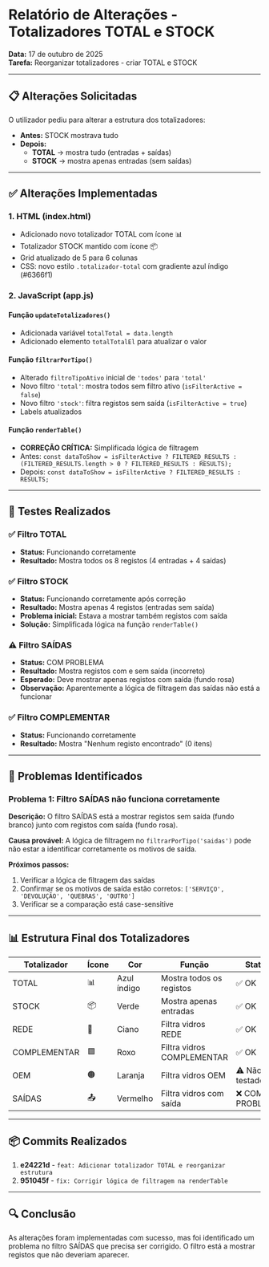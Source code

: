 # Relatório de Alterações - Totalizadores TOTAL e STOCK

**Data:** 17 de outubro de 2025  
**Tarefa:** Reorganizar totalizadores - criar TOTAL e STOCK

---

## 📋 Alterações Solicitadas

O utilizador pediu para alterar a estrutura dos totalizadores:

- **Antes:** STOCK mostrava tudo
- **Depois:**
  - **TOTAL** → mostra tudo (entradas + saídas)
  - **STOCK** → mostra apenas entradas (sem saídas)

---

## ✅ Alterações Implementadas

### 1. HTML (index.html)

- Adicionado novo totalizador TOTAL com ícone 📊
- Totalizador STOCK mantido com ícone 📦
- Grid atualizado de 5 para 6 colunas
- CSS: novo estilo `.totalizador-total` com gradiente azul índigo (#6366f1)

### 2. JavaScript (app.js)

#### Função `updateTotalizadores()`
- Adicionada variável `totalTotal = data.length`
- Adicionado elemento `totalTotalEl` para atualizar o valor

#### Função `filtrarPorTipo()`
- Alterado `filtroTipoAtivo` inicial de `'todos'` para `'total'`
- Novo filtro `'total'`: mostra todos sem filtro ativo (`isFilterActive = false`)
- Novo filtro `'stock'`: filtra registos sem saída (`isFilterActive = true`)
- Labels atualizados

#### Função `renderTable()`
- **CORREÇÃO CRÍTICA:** Simplificada lógica de filtragem
- Antes: `const dataToShow = isFilterActive ? FILTERED_RESULTS : (FILTERED_RESULTS.length > 0 ? FILTERED_RESULTS : RESULTS);`
- Depois: `const dataToShow = isFilterActive ? FILTERED_RESULTS : RESULTS;`

---

## 🎯 Testes Realizados

### ✅ Filtro TOTAL
- **Status:** Funcionando corretamente
- **Resultado:** Mostra todos os 8 registos (4 entradas + 4 saídas)

### ✅ Filtro STOCK
- **Status:** Funcionando corretamente após correção
- **Resultado:** Mostra apenas 4 registos (entradas sem saída)
- **Problema inicial:** Estava a mostrar também registos com saída
- **Solução:** Simplificada lógica na função `renderTable()`

### ⚠️ Filtro SAÍDAS
- **Status:** COM PROBLEMA
- **Resultado:** Mostra registos com e sem saída (incorreto)
- **Esperado:** Deve mostrar apenas registos com saída (fundo rosa)
- **Observação:** Aparentemente a lógica de filtragem das saídas não está a funcionar

### ✅ Filtro COMPLEMENTAR
- **Status:** Funcionando corretamente
- **Resultado:** Mostra "Nenhum registo encontrado" (0 itens)

---

## 🐛 Problemas Identificados

### Problema 1: Filtro SAÍDAS não funciona corretamente
**Descrição:** O filtro SAÍDAS está a mostrar registos sem saída (fundo branco) junto com registos com saída (fundo rosa).

**Causa provável:** A lógica de filtragem no `filtrarPorTipo('saidas')` pode não estar a identificar corretamente os motivos de saída.

**Próximos passos:** 
1. Verificar a lógica de filtragem das saídas
2. Confirmar se os motivos de saída estão corretos: `['SERVIÇO', 'DEVOLUÇÃO', 'QUEBRAS', 'OUTRO']`
3. Verificar se a comparação está case-sensitive

---

## 📊 Estrutura Final dos Totalizadores

| Totalizador | Ícone | Cor | Função | Status |
|-------------|-------|-----|--------|--------|
| TOTAL | 📊 | Azul índigo | Mostra todos os registos | ✅ OK |
| STOCK | 📦 | Verde | Mostra apenas entradas | ✅ OK |
| REDE | 🔵 | Ciano | Filtra vidros REDE | ✅ OK |
| COMPLEMENTAR | 🟪 | Roxo | Filtra vidros COMPLEMENTAR | ✅ OK |
| OEM | 🟠 | Laranja | Filtra vidros OEM | ⚠️ Não testado |
| SAÍDAS | 📤 | Vermelho | Filtra vidros com saída | ❌ COM PROBLEMA |

---

## 📦 Commits Realizados

1. **e24221d** - `feat: Adicionar totalizador TOTAL e reorganizar estrutura`
2. **951045f** - `fix: Corrigir lógica de filtragem na renderTable`

---

## 🔍 Conclusão

As alterações foram implementadas com sucesso, mas foi identificado um problema no filtro SAÍDAS que precisa ser corrigido. O filtro está a mostrar registos que não deveriam aparecer.

